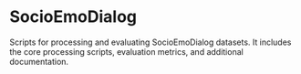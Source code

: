 # SocioEmoDialog
Scripts for processing and evaluating SocioEmoDialog datasets. It includes the core processing scripts, evaluation metrics, and additional documentation.
